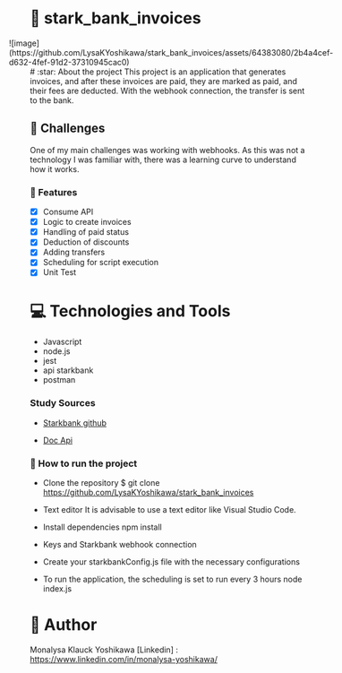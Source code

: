 # :page_with_curl: stark_bank_invoices
<div style="display: flex; justify-content: center; align-items: center;">
    ![image](https://github.com/LysaKYoshikawa/stark_bank_invoices/assets/64383080/2b4a4cef-d632-4fef-91d2-37310945cac0)

</div>
#  :star: About the project
This project is an application that generates invoices, and after these invoices are paid, they are marked as paid, and their fees are deducted. With the webhook connection, the transfer is sent to the bank.

## :rocket: Challenges

One of my main challenges was working with webhooks. As this was not a technology I was familiar with, there was a learning curve to understand how it works.

### :loudspeaker: Features

- [x]  Consume API
- [x]  Logic to create invoices
- [x]  Handling of paid status
- [x]  Deduction of discounts
- [x]  Adding transfers
- [x]  Scheduling for script execution
- [x]  Unit Test

# :computer: Technologies and Tools

- Javascript
- node.js
- jest
- api starkbank
- postman

### Study Sources

- [Starkbank github](<https://github.com/starkbank/sdk-node>)

- [Doc Api](https://starkbank.com/docs/api)


### :pushpin: How to run the project

  - Clone the repository
  $ git clone <https://github.com/LysaKYoshikawa/stark_bank_invoices>
  
 - Text editor
It is advisable to use a text editor like Visual Studio Code.

- Install dependencies
npm install

- Keys and Starkbank webhook connection

- Create your starkbankConfig.js file with the necessary configurations

- To run the application, the scheduling is set to run every 3 hours
node index.js


# :pushpin: Author
Monalysa Klauck Yoshikawa
[Linkedin] : <https://www.linkedin.com/in/monalysa-yoshikawa/>

